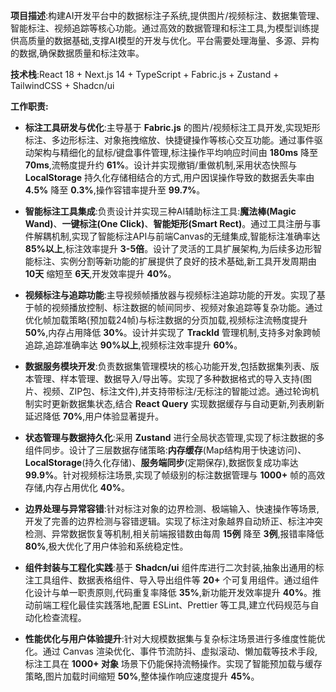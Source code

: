 
**项目描述**:构建AI开发平台中的数据标注子系统,提供图片/视频标注、数据集管理、智能标注、视频追踪等核心功能。通过高效的数据管理和标注工具,为模型训练提供高质量的数据基础,支撑AI模型的开发与优化。平台需要处理海量、多源、异构的数据,确保数据质量和标注效率。

**技术栈**:React 18 + Next.js 14 + TypeScript + Fabric.js + Zustand + TailwindCSS + Shadcn/ui

**工作职责:**

- **标注工具研发与优化**:主导基于 **Fabric.js** 的图片/视频标注工具开发,实现矩形标注、多边形标注、对象拖拽缩放、快捷键操作等核心交互功能。通过事件驱动架构与精细化的鼠标/键盘事件管理,标注操作平均响应时间由 **180ms** 降至 **70ms**,流畅度提升约 **61%**。设计并实现撤销/重做机制,采用状态快照与 **LocalStorage** 持久化存储相结合的方式,用户因误操作导致的数据丢失率由 **4.5%** 降至 **0.3%**,操作容错率提升至 **99.7%**。

- **智能标注工具集成**:负责设计并实现三种AI辅助标注工具:**魔法棒(Magic Wand)**、**一键标注(One Click)**、**智能矩形(Smart Rect)**。通过工具注册与事件解耦机制,实现了智能标注API与前端Canvas的无缝集成,智能标注准确率达 **85%以上**,标注效率提升 **3-5倍**。设计了灵活的工具扩展架构,为后续多边形智能标注、实例分割等新功能的扩展提供了良好的技术基础,新工具开发周期由 **10天** 缩短至 **6天**,开发效率提升 **40%**。

- **视频标注与追踪功能**:主导视频帧播放器与视频标注追踪功能的开发。实现了基于帧的视频播放控制、标注数据的帧间同步、视频对象追踪等复杂功能。通过优化帧加载策略(预加载24帧)与标注数据的分页加载,视频标注流畅度提升 **50%**,内存占用降低 **30%**。设计并实现了 **TrackId** 管理机制,支持多对象跨帧追踪,追踪准确率达 **90%以上**,视频标注效率提升 **60%**。

- **数据服务模块开发**:负责数据集管理模块的核心功能开发,包括数据集列表、版本管理、样本管理、数据导入/导出等。实现了多种数据格式的导入支持(图片、视频、ZIP包、标注文件),并支持带标注/无标注的智能过滤。通过轮询机制实时更新数据集状态,结合 **React Query** 实现数据缓存与自动更新,列表刷新延迟降低 **70%**,用户体验显著提升。

- **状态管理与数据持久化**:采用 **Zustand** 进行全局状态管理,实现了标注数据的多组件同步。设计了三层数据存储策略:**内存缓存**(Map结构用于快速访问)、**LocalStorage**(持久化存储)、**服务端同步**(定期保存),数据恢复成功率达 **99.9%**。针对视频标注场景,实现了帧级别的标注数据管理与 **1000+** 帧的高效存储,内存占用优化 **40%**。

- **边界处理与异常容错**:针对标注对象的边界检测、极端输入、快速操作等场景,开发了完善的边界检测与容错逻辑。实现了标注对象越界自动矫正、标注冲突检测、异常数据恢复等机制,相关前端报错数由每周 **15例** 降至 **3例**,报错率降低 **80%**,极大优化了用户体验和系统稳定性。

- **组件封装与工程化实践**:基于 **Shadcn/ui** 组件库进行二次封装,抽象出通用的标注工具组件、数据表格组件、导入导出组件等 **20+** 个可复用组件。通过组件化设计与单一职责原则,代码重复率降低 **35%**,新功能开发效率提升 **40%**。推动前端工程化最佳实践落地,配置 ESLint、Prettier 等工具,建立代码规范与自动化检查流程。

- **性能优化与用户体验提升**:针对大规模数据集与复杂标注场景进行多维度性能优化。通过 Canvas 渲染优化、事件节流防抖、虚拟滚动、懒加载等技术手段,标注工具在 **1000+ 对象** 场景下仍能保持流畅操作。实现了智能预加载与缓存策略,图片加载时间缩短 **50%**,整体操作响应速度提升 **45%**。
